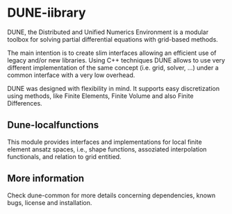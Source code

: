 DUNE-iibrary
============

DUNE, the Distributed and Unified Numerics Environment is a modular toolbox
for solving partial differential equations with grid-based methods.

The main intention is to create slim interfaces allowing an efficient use of
legacy and/or new libraries. Using C++ techniques DUNE allows to use very
different implementation of the same concept (i.e. grid, solver, ...) under
a common interface with a very low overhead.

DUNE was designed with flexibility in mind. It supports easy discretization
using methods, like Finite Elements, Finite Volume and also Finite
Differences.

Dune-localfunctions
-------------------
This module provides interfaces and implementations for local
finite element ansatz spaces, i.e., shape functions, assoziated
interpolation functionals, and relation to grid entitied.

More information
----------------

Check dune-common for more details concerning dependencies, known bugs,
license and installation.
